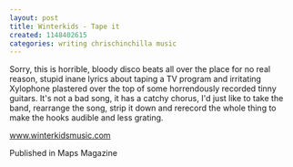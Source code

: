 ```yaml
---
layout: post
title: Winterkids - Tape it
created: 1148402615
categories: writing chrischinchilla music
---
```


Sorry, this is horrible, bloody disco beats all over the place for no real reason, stupid inane lyrics about taping a TV program and irritating Xylophone plastered over the top of some horrendously recorded tinny guitars. It's not a bad song, it has a catchy chorus, I'd just like to take the band, rearrange the song, strip it down and rerecord the whole thing to make the hooks audible and less grating.

<a href="http://www.winterkidsmusic.com" target="_blank">www.winterkidsmusic.com</a>

Published in Maps Magazine
